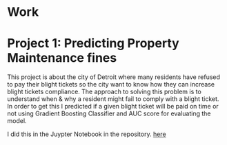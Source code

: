 # Work
# Project 1: Predicting Property Maintenance fines

  This project is about the city of Detroit where many residents have refused to pay their blight tickets so the city want to know how they can increase blight tickets compliance.
 The approach to solving this problem is to understand when & why a resident might fail to comply with a blight ticket. In order to get this I predicted if a given blight ticket will be paid on time or not using Gradient Boosting Classifier and AUC score for evaluating the model.
 
 I did this in the Juypter Notebook in the repository. [here](https://github.com/Holarh/Work/blob/master/project1.ipynb)

[](https://github.com/Holarh/Work/blob/master/Images/maintenance-fee.jpg)
